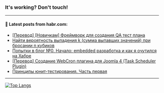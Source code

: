 ### It's working? Don't touch!

---
<!--
#### 🛠️ Technical stack:

![C++](https://img.shields.io/badge/C++-informational?logo=c%2B%2B&style=flat&logoColor=white&color=9C033A)
![Java](https://img.shields.io/badge/Java-informational?logo=java&style=flat&logoColor=white&color=007396)
![Kotlin](https://img.shields.io/badge/Kotlin-informational?logo=Kotlin&style=flat&logoColor=white&color=0095D5)
![JS](https://img.shields.io/badge/JS-informational?logo=javaScript&style=flat&logoColor=black&color=F7Df1E) <br>
![HTML5](https://img.shields.io/badge/HTML5-informational?logo=html5&style=flat&logoColor=white&color=E34F26)
![CSS3](https://img.shields.io/badge/CSS3-informational?logo=css3&style=flat&logoColor=white&color=157286)
![Sass](https://img.shields.io/badge/Saas-informational?logo=sass&style=flat&logoColor=white&color=hotpink)
![PHP](https://img.shields.io/badge/PHP-informational?logo=php&style=flat&logoColor=white&color=777BB4) <br>
![WebPAck](https://img.shields.io/badge/WebPack-informational?logo=webPack&style=flat&logoColor=white&color=FF6F00)
![Bootstrap](https://img.shields.io/badge/Bootstrap-informational?logo=Bootstrap&style=flat&logoColor=white&color=7952B3)
![MySQL](https://img.shields.io/badge/MySQL-informational?logo=MySQL&style=flat&logoColor=white&color=00f) <br>
![NodeJS](https://img.shields.io/badge/NodeJS-informational?logo=node.js&style=flat&logoColor=white&color=43853D)
![Spring](https://img.shields.io/badge/Spring-informational?logo=Spring&style=flat&logoColor=white&color=0A9EDC)
![Angular](https://img.shields.io/badge/Vue-informational?logo=vue.js&style=flat&logoColor=white&color=red)
![Git](https://img.shields.io/badge/Git-informational?logo=git&style=flat&logoColor=white&color=darkorange)

___
-->

#### 💬 Latest posts from habr.com:

<!-- BLOG-POST-LIST:START -->
- [[Перевод] [Новичкам] Фреймворк для создания QA тест плана](https://habr.com/ru/post/676922/?utm_source=habrahabr&utm_medium=rss&utm_campaign=676922)
- [Найти вероятность выпадения k &lpar;сумма выпавших значений&rpar; при бросании n кубиков](https://habr.com/ru/post/676854/?utm_source=habrahabr&utm_medium=rss&utm_campaign=676854)
- [Попытки в блог №0. Начало: embedded разработка и как я очутился на Хабре](https://habr.com/ru/post/676904/?utm_source=habrahabr&utm_medium=rss&utm_campaign=676904)
- [[Перевод] Создание WebCron плагина для Joomla 4 &lpar;Task Scheduler Plugin&rpar;](https://habr.com/ru/post/676902/?utm_source=habrahabr&utm_medium=rss&utm_campaign=676902)
- [Принципы юнит-тестирования. Часть первая](https://habr.com/ru/post/676840/?utm_source=habrahabr&utm_medium=rss&utm_campaign=676840)
<!-- BLOG-POST-LIST:END -->

---

[![Top Langs](https://github-readme-stats.vercel.app/api/top-langs/?username=zloylis&layout=compact&hide_border=true&theme=dracula)](https://github.com/zloylis)
